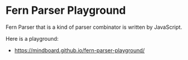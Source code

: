
# Fern Parser Playground

Fern Parser that is a kind of parser combinator is written by JavaScript.

Here is a playground:

- https://mindboard.github.io/fern-parser-playground/

